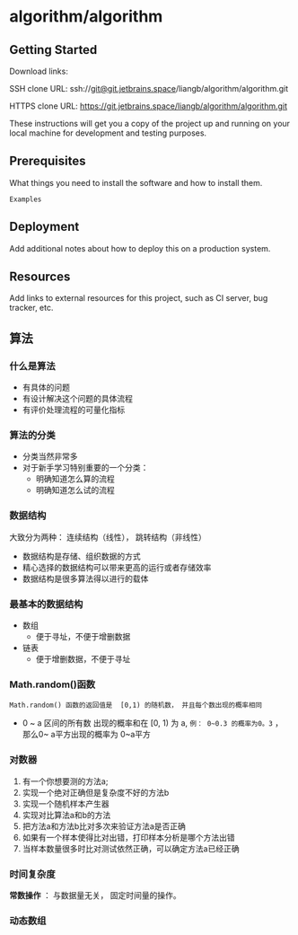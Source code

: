 # algorithm/algorithm

## Getting Started

Download links:

SSH clone URL: ssh://git@git.jetbrains.space/liangb/algorithm/algorithm.git

HTTPS clone URL: https://git.jetbrains.space/liangb/algorithm/algorithm.git

These instructions will get you a copy of the project up and running on your local machine for development and testing purposes.

## Prerequisites

What things you need to install the software and how to install them.

```
Examples
```

## Deployment

Add additional notes about how to deploy this on a production system.

## Resources

Add links to external resources for this project, such as CI server, bug tracker, etc.

## 算法

### 什么是算法

- 有具体的问题
- 有设计解决这个问题的具体流程
- 有评价处理流程的可量化指标

### 算法的分类

- 分类当然非常多
- 对于新手学习特别重要的一个分类：
  - 明确知道怎么算的流程
  - 明确知道怎么试的流程

### 数据结构

大致分为两种： 连续结构（线性）， 跳转结构（非线性）

- 数据结构是存储、组织数据的方式
- 精心选择的数据结构可以带来更高的运行或者存储效率
- 数据结构是很多算法得以进行的载体

### 最基本的数据结构

- 数组
  - 便于寻址，不便于增删数据
- 链表
  - 便于增删数据，不便于寻址

### Math.random()函数

`Math.random() 函数的返回值是  [0,1) 的随机数， 并且每个数出现的概率相同`

- 0 ~ a 区间的所有数 出现的概率和在  [0, 1) 为  a,  `例： 0~0.3 的概率为0。3` ， 那么0~ a平方出现的概率为 0~a平方

### 对数器

1. 有一个你想要测的方法a;
2. 实现一个绝对正确但是复杂度不好的方法b
3. 实现一个随机样本产生器
4. 实现对比算法a和b的方法
5. 把方法a和方法b比对多次来验证方法a是否正确
6. 如果有一个样本使得比对出错，打印样本分析是哪个方法出错
7. 当样本数量很多时比对测试依然正确，可以确定方法a已经正确


### 时间复杂度

**常数操作**  ： 与数据量无关， 固定时间量的操作。


### 动态数组
